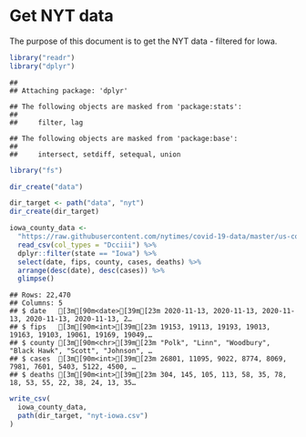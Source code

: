 Get NYT data
================

The purpose of this document is to get the NYT data - filtered for Iowa.

``` r
library("readr")
library("dplyr")
```

    ## 
    ## Attaching package: 'dplyr'

    ## The following objects are masked from 'package:stats':
    ## 
    ##     filter, lag

    ## The following objects are masked from 'package:base':
    ## 
    ##     intersect, setdiff, setequal, union

``` r
library("fs")
```

``` r
dir_create("data")

dir_target <- path("data", "nyt")
dir_create(dir_target)
```

``` r
iowa_county_data <- 
  "https://raw.githubusercontent.com/nytimes/covid-19-data/master/us-counties.csv" %>%
  read_csv(col_types = "Dcciii") %>%
  dplyr::filter(state == "Iowa") %>%
  select(date, fips, county, cases, deaths) %>%
  arrange(desc(date), desc(cases)) %>%
  glimpse()
```

    ## Rows: 22,470
    ## Columns: 5
    ## $ date   [3m[90m<date>[39m[23m 2020-11-13, 2020-11-13, 2020-11-13, 2020-11-13, 2020-11-13, 2…
    ## $ fips   [3m[90m<int>[39m[23m 19153, 19113, 19193, 19013, 19163, 19103, 19061, 19169, 19049,…
    ## $ county [3m[90m<chr>[39m[23m "Polk", "Linn", "Woodbury", "Black Hawk", "Scott", "Johnson", …
    ## $ cases  [3m[90m<int>[39m[23m 26801, 11095, 9022, 8774, 8069, 7981, 7601, 5403, 5122, 4500, …
    ## $ deaths [3m[90m<int>[39m[23m 304, 145, 105, 113, 58, 35, 78, 18, 53, 55, 22, 38, 24, 13, 35…

``` r
write_csv(
  iowa_county_data,
  path(dir_target, "nyt-iowa.csv")
)
```
